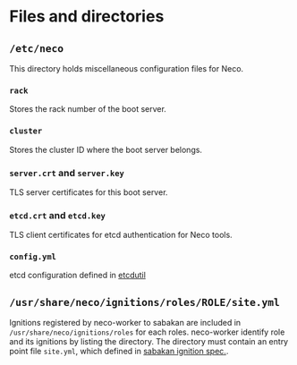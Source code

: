 Files and directories
=====================

`/etc/neco`
-----------

This directory holds miscellaneous configuration files for Neco.

### `rack`

Stores the rack number of the boot server.

### `cluster`

Stores the cluster ID where the boot server belongs.

### `server.crt` and `server.key`

TLS server certificates for this boot server.

### `etcd.crt` and `etcd.key`

TLS client certificates for etcd authentication for Neco tools.

### `config.yml`

etcd configuration defined in [etcdutil][]

`/usr/share/neco/ignitions/roles/ROLE/site.yml`
-----------------------------------------------

Ignitions registered by neco-worker to sabakan are included in `/usr/share/neco/ignitions/roles` for each roles.
neco-worker identify role and its ignitions by listing the directory.
The directory must contain an entry point file `site.yml`, which defined in [sabakan ignition spec.][ignition.md].


[etcdutil]: https://github.com/cybozu-go/etcdutil
[ignition.md]: https://github.com/cybozu-go/sabakan/blob/master/docs/ignition.md
